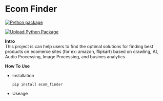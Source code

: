 # Ecom Finder
[![Python package](https://github.com/MYGITHUBPRIYANKA/ecom_finder/actions/workflows/python-package.yml/badge.svg)](https://github.com/MYGITHUBPRIYANKA/ecom_finder/actions/workflows/python-package.yml)

[![Upload Python Package](https://github.com/MYGITHUBPRIYANKA/ecom_finder/actions/workflows/python-publish.yml/badge.svg)](https://github.com/MYGITHUBPRIYANKA/ecom_finder/actions/workflows/python-publish.yml)

<b>Intro</b></br>
This project is can help users to find the optimal solutions for finding best products on ecomerce sites (for ex: amazon, flipkart) based on crawling, AI, Audio Processing, Image Processing, and busines analytics

<b>How To Use</b>

- Installation

  ```
  pip install ecom_finder
  ```

- Useage

